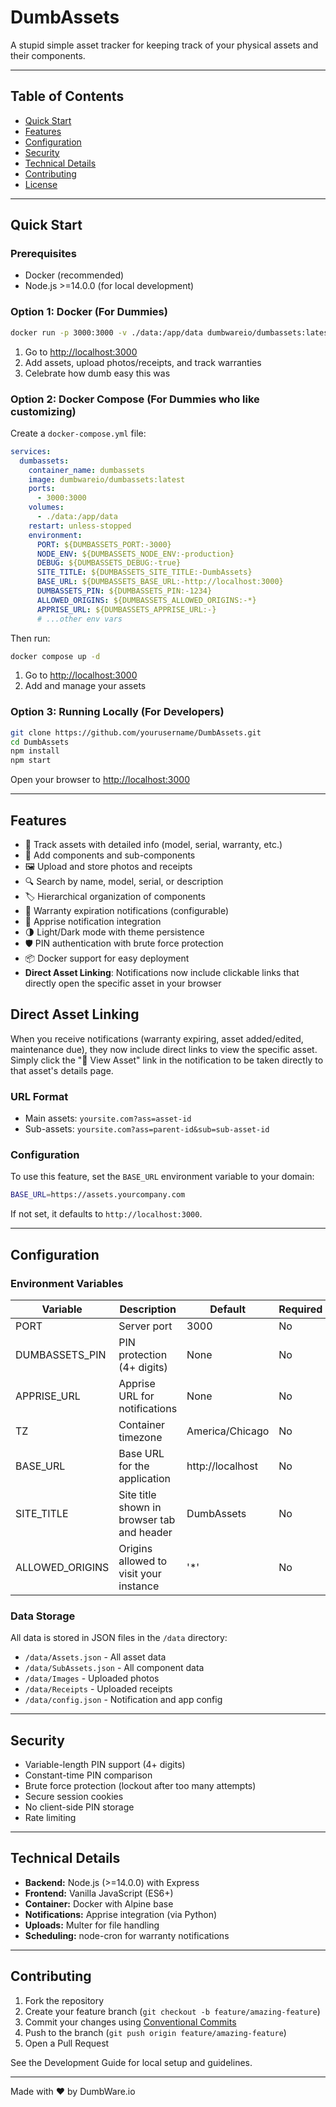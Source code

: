 # DumbAssets

A stupid simple asset tracker for keeping track of your physical assets and their components.

---

## Table of Contents

- [Quick Start](#quick-start)
- [Features](#features)
- [Configuration](#configuration)
- [Security](#security)
- [Technical Details](#technical-details)
- [Contributing](#contributing)
- [License](#license)

---

## Quick Start

### Prerequisites

- Docker (recommended)
- Node.js >=14.0.0 (for local development)

### Option 1: Docker (For Dummies)

```sh
docker run -p 3000:3000 -v ./data:/app/data dumbwareio/dumbassets:latest
```

1. Go to [http://localhost:3000](http://localhost:3000)
2. Add assets, upload photos/receipts, and track warranties
3. Celebrate how dumb easy this was

### Option 2: Docker Compose (For Dummies who like customizing)

Create a `docker-compose.yml` file:

```yaml
services:
  dumbassets:
    container_name: dumbassets
    image: dumbwareio/dumbassets:latest
    ports: 
      - 3000:3000
    volumes:
      - ./data:/app/data
    restart: unless-stopped
    environment:
      PORT: ${DUMBASSETS_PORT:-3000}
      NODE_ENV: ${DUMBASSETS_NODE_ENV:-production}
      DEBUG: ${DUMBASSETS_DEBUG:-true}
      SITE_TITLE: ${DUMBASSETS_SITE_TITLE:-DumbAssets}
      BASE_URL: ${DUMBASSETS_BASE_URL:-http://localhost:3000}
      DUMBASSETS_PIN: ${DUMBASSETS_PIN:-1234}
      ALLOWED_ORIGINS: ${DUMBASSETS_ALLOWED_ORIGINS:-*}
      APPRISE_URL: ${DUMBASSETS_APPRISE_URL:-}
      # ...other env vars
```

Then run:

```sh
docker compose up -d
```

1. Go to [http://localhost:3000](http://localhost:3000)
2. Add and manage your assets

### Option 3: Running Locally (For Developers)

```sh
git clone https://github.com/yourusername/DumbAssets.git
cd DumbAssets
npm install
npm start
```

Open your browser to [http://localhost:3000](http://localhost:3000)

---

## Features

- 🚀 Track assets with detailed info (model, serial, warranty, etc.)
- 🧩 Add components and sub-components
- 🖼️ Upload and store photos and receipts
- 🔍 Search by name, model, serial, or description
- 🏷️ Hierarchical organization of components
- 📅 Warranty expiration notifications (configurable)
- 🔔 Apprise notification integration
- 🌗 Light/Dark mode with theme persistence
- 🛡️ PIN authentication with brute force protection
- 📦 Docker support for easy deployment
- **Direct Asset Linking**: Notifications now include clickable links that directly open the specific asset in your browser

## Direct Asset Linking

When you receive notifications (warranty expiring, asset added/edited, maintenance due), they now include direct links to view the specific asset. Simply click the "🔗 View Asset" link in the notification to be taken directly to that asset's details page.

### URL Format
- Main assets: `yoursite.com?ass=asset-id`  
- Sub-assets: `yoursite.com?ass=parent-id&sub=sub-asset-id`

### Configuration
To use this feature, set the `BASE_URL` environment variable to your domain:
```bash
BASE_URL=https://assets.yourcompany.com
```

If not set, it defaults to `http://localhost:3000`.

---

## Configuration

### Environment Variables

| Variable         | Description                                 | Default            | Required |
|------------------|---------------------------------------------|--------------------|----------|
| PORT             | Server port                                 | 3000               | No       |
| DUMBASSETS_PIN   | PIN protection (4+ digits)                  | None               | No       |
| APPRISE_URL      | Apprise URL for notifications               | None               | No       |
| TZ               | Container timezone                          | America/Chicago    | No       |
| BASE_URL         | Base URL for the application                | http://localhost   | No       |
| SITE_TITLE       | Site title shown in browser tab and header  | DumbAssets         | No       |
| ALLOWED_ORIGINS  | Origins allowed to visit your instance      | '*'                | No       |

### Data Storage

All data is stored in JSON files in the `/data` directory:

- `/data/Assets.json` - All asset data
- `/data/SubAssets.json` - All component data
- `/data/Images` - Uploaded photos
- `/data/Receipts` - Uploaded receipts
- `/data/config.json` - Notification and app config

---

## Security

- Variable-length PIN support (4+ digits)
- Constant-time PIN comparison
- Brute force protection (lockout after too many attempts)
- Secure session cookies
- No client-side PIN storage
- Rate limiting

---

## Technical Details

- **Backend:** Node.js (>=14.0.0) with Express
- **Frontend:** Vanilla JavaScript (ES6+)
- **Container:** Docker with Alpine base
- **Notifications:** Apprise integration (via Python)
- **Uploads:** Multer for file handling
- **Scheduling:** node-cron for warranty notifications

---

## Contributing

1. Fork the repository
2. Create your feature branch (`git checkout -b feature/amazing-feature`)
3. Commit your changes using [Conventional Commits](https://www.conventionalcommits.org/)
4. Push to the branch (`git push origin feature/amazing-feature`)
5. Open a Pull Request

See the Development Guide for local setup and guidelines.

---

Made with ❤️ by DumbWare.io 

